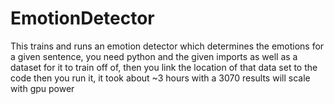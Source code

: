 # EmotionDetector
This trains and runs an emotion detector which determines the emotions for a given sentence, you need python and the given imports as well as a dataset for it to train off of, then you link the location of that data set to the code then you run it, it took about ~3 hours with a 3070 results will scale with gpu power
